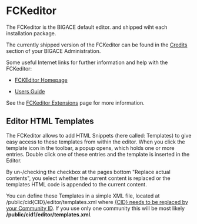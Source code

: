 # FCKeditor

The FCKeditor is the BIGACE default editor. and shipped wiht each installation package.

The currently shipped version of the FCKeditor can be found in the [Credits](manual/credits) section of your BIGACE Administration.

Some useful Internet links for further information and help with the FCKeditor:


*  [FCKEditor Homepage](http://www.fckeditor.net/)

*  [Users Guide](http://docs.fckeditor.net/FCKeditor_2.x/Users_Guide)

See the [FCKeditor Extensions](extensions/editor/fckeditor) page for more information.

## Editor HTML Templates

The FCKeditor allows to add HTML Snippets (here called: Templates) to give easy access to these templates from within the editor. When you click the template icon in the toolbar, a popup opens, which holds one or more entries. Double click one of these entries and the template is inserted in the Editor.

By un-/checking the checkbox at the pages bottom "Replace actual contents", you select whether the current content is replaced or the templates HTML code is appended to the current content.

You can define these Templates in a simple XML file, located at /public/cid{CID}/editor/templates.xml where [{CID} needs to be replaced by your Community ID](cid_cid).
If you use only one community this will be most likely **/public/cid1/editor/templates.xml**.
